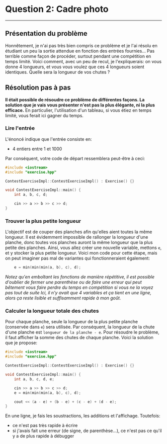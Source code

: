 # Question 2: Cadre photo
---

## Présentation du problème
Honnêtement, je n'ai pas très bien compris ce problème et je l'ai résolu en étudiant un peu la sortie attendue en fonction des entrées fournies... Pas terrible comme façon de procéder, surtout pendant une compétition en temps limité.
Voici comment, avec un peu de recul, je l'expliquerais: on vous donne 4 longueurs, et vous vous voulez que ces 4 longueurs soient identiques. Quelle sera la longueur de vos chutes ?

## Résolution pas à pas
**Il était possible de résoudre ce problème de différentes façons. La solution que je vais vous présenter n'est pas la plus élégante, ni la plus efficace.** En particulier, l'utilisation d'un tableau, si vous étiez en temps limité, vous ferait ici gagner du temps.

### Lire l'entrée
L'énoncé indique que l'entrée consiste en:
* 4 entiers entre 1 et 1000

Par conséquent, votre code de départ ressemblera peut-être à ceci:
```cpp
#include <iostream>
#include "exercise.hpp"

ContestExerciseImpl::ContestExerciseImpl() : Exercise() {}

void ContestExerciseImpl::main() {
    int a, b, c, d;

    cin >> a >> b >> c >> d;
}
```

### Trouver la plus petite longueur
L'objectif est de couper des planches afin qu'elles aient toutes la même longueur. Il est évidemment impossible de rallonger la longueur d'une planche, donc toutes vos planches auront la même longueur que la plus petite des planches. Ainsi, vous allez créer une nouvelle variable, mettons ```e```, et y stocker la plus petite longueur.
Voici mon code pour cette étape, mais on peut imaginer pas mal de variantes qui fonctionneraient également:
```cpp
    e = min(min(min(a, b), c), d);
```
_Notez qu'en emboîtant les fonctions de manière répétitive, il est possible d'oublier de fermer une parenthèse ou de faire une erreur qui peut bêtement vous faire perdre du temps en compétition si vous ne la voyez pas tout de suite Ici, il n'y avait que 4 variables et ça tient en une ligne, alors ça reste lisible et suffisamment rapide à mon goût._

### Calculer la longueur totale des chutes
Pour chaque planche, seule la longueur de la plus petite planche (conservée dans ```e```) sera utilisée. Par conséquent, la longueur de la chute d'une planche est ```longueur de la planche - e```. Pour résoudre le problème, il faut afficher la somme des chutes de chaque planche.
Voici la solution que je propose:
```cpp
#include <iostream>
#include "exercise.hpp"

ContestExerciseImpl::ContestExerciseImpl() : Exercise() {}

void ContestExerciseImpl::main() {
    int a, b, c, d, e;

    cin >> a >> b >> c >> d;
    e = min(min(min(a, b), c), d);

    cout << (a - e) + (b - e) + (c - e) + (d - e);
}
```
En une ligne, je fais les soustractions, les additions et l'affichage. Toutefois:
* ce n'est pas très rapide à écrire
* si j'avais fait une erreur (de signe, de parenthèse...), ce n'est pas ce qu'il y a de plus rapide à débugger